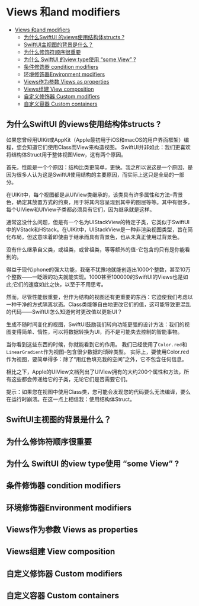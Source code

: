 # Views 和and modifiers

<!-- TOC -->

- [Views 和and modifiers](#views-和and-modifiers)
    - [为什么SwiftUI 的views使用结构体structs ?](#为什么swiftui-的views使用结构体structs-)
    - [SwiftUI主视图的背景是什么？](#swiftui主视图的背景是什么)
    - [为什么修饰符顺序很重要](#为什么修饰符顺序很重要)
    - [为什么 SwiftUI 的view type使用 “some View” ?](#为什么-swiftui-的view-type使用-some-view-)
    - [条件修饰器 condition modifiers](#条件修饰器-condition-modifiers)
    - [环境修饰器Environment modifiers](#环境修饰器environment-modifiers)
    - [Views作为参数 Views as properties](#views作为参数-views-as-properties)
    - [Views组建 View composition](#views组建-view-composition)
    - [自定义修饰器 Custom modifiers](#自定义修饰器-custom-modifiers)
    - [自定义容器 Custom containers](#自定义容器-custom-containers)

<!-- /TOC -->

## 为什么SwiftUI 的views使用结构体structs ?

如果您曾经用UIKit或AppKit（Apple最初用于iOS和macOS的用户界面框架）编程，您会知道它们使用Class而View来构造视图。 SwiftUI并非如此：我们更喜欢将结构体Struct用于整体视图View，这有两个原因。

首先，性能是一个个原因：结构比类更简单，更快。我之所以说这是一个原因，是因为很多人认为这是SwiftUI使用结构的主要原因，而实际上这只是全局的一部分。

在UIKit中，每个视图都是从UIView类继承的，该类具有许多属性和方法–背景色，确定其放置方式的约束，用于将其内容呈现到其中的图层等等。其中有很多，每个UIView和UIView子类都必须具有它们，因为继承就是这样。

通常这没什么问题，但是有一个名为UIStackView的特定子类，它类似于SwiftUI中的VStack和HStack。在UIKit中，UIStackView是一种非渲染视图类型，旨在简化布局，但这意味着即使由于继承而具有背景色，也​​从未真正使用过背景色。

没有什么继承自父类，或祖类，或曾祖类，等等额外的值-它包含的只有是你能看到的。

得益于现代iphone的强大功能，我毫不犹豫地就能创造出1000个整数，甚至10万个整数——一眨眼的功夫就能实现。1000甚至100000的SwiftUI的Views也是如此;它们的速度如此之快，以至于不用思考。

然而，尽管性能很重要，但作为结构的视图还有更重要的东西：它迫使我们考虑以一种干净的方式隔离状态。Class类能够自由地更改它们的值，这可能导致更混乱的代码——SwiftUI怎么知道何时更改值以更新UI？

生成不随时间变化的视图，SwiftUI鼓励我们转向功能更强的设计方法：我们的视图变得简单、惰性，可以将数据转换为UI，而不是可能失去控制的智能事物。

当你看到这些东西的时候，你就能看到它的作用。 我们已经使用了```Color.red```和```LinearGradient```作为视图–包含很少数据的琐碎类型。 实际上，要使用Color.red作为视图，要简单得多：除了“用红色填充我的空间”之外，它不包含任何信息。

相比之下，Apple的UIView文档列出了UIView拥有的大约200个属性和方法，所有这些都会传递给它的子类，无论它们是否需要它们。

提示：如果您在视图中使用Class类，您可能会发现您的代码要么无法编译，要么在运行时崩溃。在这一点上相信我：使用结构体Struct。

## SwiftUI主视图的背景是什么？



## 为什么修饰符顺序很重要

## 为什么 SwiftUI 的view type使用 “some View” ?

## 条件修饰器 condition modifiers

## 环境修饰器Environment modifiers

## Views作为参数 Views as properties

## Views组建 View composition

## 自定义修饰器 Custom modifiers

## 自定义容器 Custom containers


